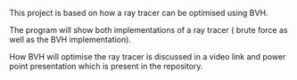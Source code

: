 This project is based on how a ray tracer can be optimised using BVH.

The program will show both implementations of a ray tracer ( brute force as well as the BVH implementation). 

How BVH will optimise the ray tracer is discussed in a video link and power point presentation which is present in the repository.  
